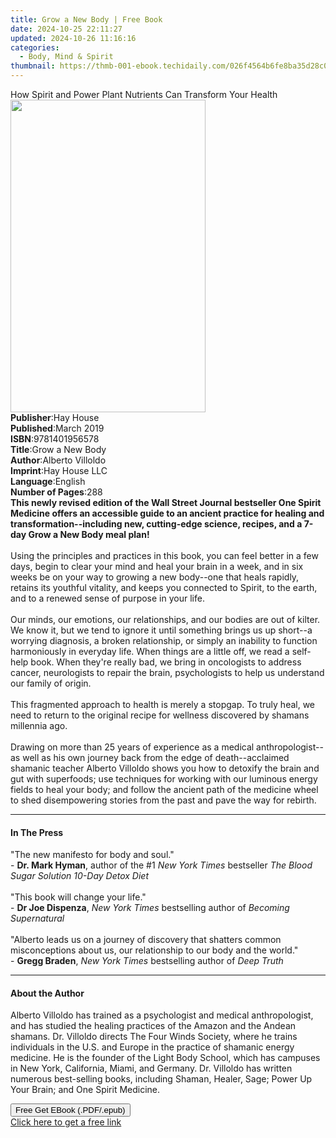 ```yaml
---
title: Grow a New Body | Free Book
date: 2024-10-25 22:11:27
updated: 2024-10-26 11:16:16
categories:
  - Body, Mind & Spirit
thumbnail: https://thmb-001-ebook.techidaily.com/026f4564b6fe8ba35d28c0a8d4524b7c8adcf519192aa0123238c73b6216180c.jpg
---
```

<main id="book-container">
  <div class="flex flex-col">
    <div class="book-brief flex-1 py-6 px-4 sm:p-6 md:py-10 md:px-8">
      <!-- brief-->
      <div class="book-brief-main">
        How Spirit and Power Plant Nutrients Can Transform Your Health
      </div>
    </div>
    <div
      class="book-meta-info flex-1 grid gap-4 col-start-1 col-end-3 row-start-1 sm:mb-6 sm:grid-cols-4 lg:gap-6 lg:col-start-2 lg:row-end-6 lg:row-span-6 lg:mb-0"
    >
      <div
        class="book-meta-info-left place-content-center mt-4 p-4 text-sm leading-6 col-start-2 col-span-2 dark:text-slate-400"
      >
        <img
          class="w-full h-500 object-cover rounded-lg sm:h-255 sm:col-span-2 lg:col-span-full"
          src="https://img-001-ebook.techidaily.com/d7d5065de1846adf5a6139abac9fda5e5b585e9e3d6eba833e4f18d660470921.jpg"
          alt=""
          width="312"
          height="500"
        />
      </div>
      <div
        class="book-meta-info-right mt-2 col-start-1 row-start-2 col-span-3 self-center"
      >
        <!-- meta data  -->
        <div class="flex flex-col px-4 md:px-8">
          <div class="flex-1">
            <strong>Publisher</strong>:<span class="px-2">Hay House</span>
          </div>
          <div class="flex-1">
            <strong>Published</strong>:<span class="px-2">March 2019</span>
          </div>
          <div class="flex-1">
            <strong>ISBN</strong>:<span class="px-2">9781401956578</span>
          </div>
          <div class="flex-1">
            <strong>Title</strong>:<span class="px-2">Grow a New Body</span>
          </div>
          <div class="flex-1">
            <strong>Author</strong>:<span class="px-2">Alberto Villoldo</span>
          </div>
          <div class="flex-1">
            <strong>Imprint</strong>:<span class="px-2">Hay House LLC</span>
          </div>
          <div class="flex-1">
            <strong>Language</strong>:<span class="px-2">English</span>
          </div>
          <div class="flex-1">
            <strong>Number of Pages</strong>:<span class="px-2">288</span>
          </div>
        </div>
      </div>
    </div>
    <div class="book-description flex-1 py-6 px-4 sm:p-6 md:py-10 md:px-8">
      <div class="book-description-main">
        <div accordion-content="" id="description">
          <b
            >This newly revised edition of the Wall Street Journal bestseller
            One Spirit Medicine offers an accessible guide to an ancient
            practice for healing and transformation--including new, cutting-edge
            science, recipes, and a 7-day Grow a New Body meal plan!</b
          ><br /><br />Using the principles and practices in this book, you can
          feel better in a few days, begin to clear your mind and heal your
          brain in a week, and in six weeks be on your way to growing a new
          body--one that heals rapidly, retains its youthful vitality, and keeps
          you connected to Spirit, to the earth, and to a renewed sense of
          purpose in your life.<br /><br />Our minds, our emotions, our
          relationships, and our bodies are out of kilter. We know it, but we
          tend to ignore it until something brings us up short--a worrying
          diagnosis, a broken relationship, or simply an inability to function
          harmoniously in everyday life. When things are a little off, we read a
          self-help book. When they're really bad, we bring in oncologists to
          address cancer, neurologists to repair the brain, psychologists to
          help us understand our family of origin.<br /><br />This fragmented
          approach to health is merely a stopgap. To truly heal, we need to
          return to the original recipe for wellness discovered by shamans
          millennia ago.<br /><br />Drawing on more than 25 years of experience
          as a medical anthropologist--as well as his own journey back from the
          edge of death--acclaimed shamanic teacher Alberto Villoldo shows you
          how to detoxify the brain and gut with superfoods; use techniques for
          working with our luminous energy fields to heal your body; and follow
          the ancient path of the medicine wheel to shed disempowering stories
          from the past and pave the way for rebirth.
        </div>
        <div class="accordion-fader"></div>
      </div>
    </div>
    <div class="book-excerpts flex-1 py-6 px-4 sm:p-6 md:py-10 md:px-8">
      <!-- excerpts-->
      <div class="book-excerpts-main">
        <hr />
        <h4 class="placeholder placeholder-heading">
          <span>In The Press</span>
        </h4>
        <p>
          "The new manifesto for body and soul."&nbsp;<br />-&nbsp;<b
            >Dr. Mark Hyman</b
          >, author of the #1&nbsp;<i>New York Times&nbsp;</i>bestseller&nbsp;<i
            >The Blood Sugar Solution 10-Day Detox Diet<br /><br /></i
          >"This book will change your life."<br />-&nbsp;<b>Dr Joe Dispenza</b
          >,&nbsp;<i>New York Times&nbsp;</i>bestselling author of&nbsp;<i
            >Becoming Supernatural<br /><br /></i
          >"Alberto leads us on a journey of discovery that shatters common
          misconceptions about us, our relationship to our body and the
          world."&nbsp;<br />-&nbsp;<b>Gregg Braden</b>,&nbsp;<i
            >New York Times&nbsp;</i
          >bestselling author of&nbsp;<i>Deep Truth</i>
        </p>
      </div>
    </div>
    <div class="book-about-author flex-1 py-6 px-4 sm:p-6 md:py-10 md:px-8">
      <!-- about author-->
      <div class="book-main-author-main">
        <hr />
        <h4 class="placeholder placeholder-heading">
          <span>About the Author</span>
        </h4>
        <p>
          Alberto Villoldo has trained as a psychologist and medical
          anthropologist, and has studied the healing practices of the Amazon
          and the Andean shamans. Dr. Villoldo directs The Four Winds Society,
          where he trains individuals in the U.S. and Europe in the practice of
          shamanic energy medicine. He is the founder of the Light Body School,
          which has campuses in New York, California, Miami, and Germany. Dr.
          Villoldo has written numerous best-selling books, including Shaman,
          Healer, Sage; Power Up Your Brain; and One Spirit Medicine.
        </p>
      </div>
    </div>
    <div class="book-free-get flex-1 py-6 px-4 sm:p-6 md:py-10 md:px-8">
      <button
        id="btn-free-get"
        class="bg-blue-500 hover:bg-blue-700 text-white font-bold py-2 px-4 rounded"
      >
        Free Get EBook (.PDF/.epub)
      </button>
      <div id="countdown-display" class="px-2 text-lg mt-2"></div>
      <a
        id="free-link"
        class="hidden bg-blue-500 hover:bg-blue-700 text-white font-bold py-2 px-4 rounded"
        href="https://www.ebooks.com/en-us/book/96291666/grow-a-new-body/alberto-villoldo/"
        target="_blank"
        >Click here to get a free link</a
      >
    </div>
    <script>
      let countdownTime = 0;
      let countdownInterval = null;
      document
        .getElementById('btn-free-get')
        .addEventListener('click', startCountdown);
      function startCountdown() {
        countdownTime = new Date().getTime() + 60000 * 3;
        countdownInterval = setInterval(updateCountdown, 1000);
        document.getElementById('btn-free-get').disabled = true;
        document
          .getElementById('btn-free-get')
          .classList.add('bg-gray-500', 'cursor-not-allowed');
      }
      function updateCountdown() {
        let currentTime = new Date().getTime();
        let timeLeft = countdownTime - currentTime;
        let secondsLeft = Math.floor(timeLeft / 1000);
        document.getElementById('countdown-display').innerHTML =
          `Remaining time: ${secondsLeft} seconds.`;
        if (secondsLeft <= 0) {
          clearInterval(countdownInterval);
          document.getElementById('btn-free-get').classList.add('hidden');
          document.getElementById('free-link').classList.remove('hidden');
          document.getElementById('countdown-display').innerHTML = '';
        }
      }
    </script>
  </div>
</main>
